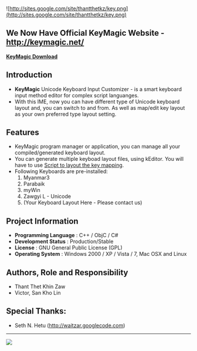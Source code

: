 ![http://sites.google.com/site/thantthetkz/key.png](http://sites.google.com/site/thantthetkz/key.png)

## We Now Have Official KeyMagic Website - http://keymagic.net/ ##


**[KeyMagic Download](http://code.google.com/p/keymagic/downloads/list)**

## Introduction ##

  * **KeyMagic** Unicode Keyboard Input Customizer - is a smart keyboard input method editor for complex script languanges.
  * With this IME, now you can have different type of Unicode keyboard layout and, you can switch to and from. As well as map/edit key layout as your own preferred type layout setting.

## Features ##

  * KeyMagic program manager or application, you can manage all your compiled/generated keyboard layout.
  * You can generate multiple keyboad layout files, using kEditor. You will have to use [Script to layout the key mapping](http://code.google.com/p/keymagic/wiki/LayoutScripting).
  * Following Keyboards are pre-installed:
    1. Myanmar3
    1. Parabaik
    1. myWin
    1. Zawgyi L - Unicode
    1. (Your Keyboard Layout Here - Please contact us)

## Project Information ##

  * **Programming Language** : C++ / ObjC / C#
  * **Development Status** : Production/Stable
  * **License** : GNU General Public License (GPL)
  * **Operating System** : Windows 2000 / XP / Vista / 7, Mac OSX and Linux

## Authors, Role and Responsibility ##

  * Thant Thet Khin Zaw
  * Victor, San Kho Lin

## Special Thanks: ##
  * Seth N. Hetu (http://waitzar.googlecode.com)


---

[![](http://waitzar.googlecode.com/files/wz_usericon.png)](http://www.waitzar.com)